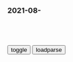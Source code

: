 ### 2021-08-　

```note
```

<table id="tbc" style="white-space:pre-wrap">
</table>
<button onclick="toggleb()">toggle</button>
<button onclick="loadparse()">loadparse</button>
<br>
<!-- 🌸<br>🍅-　-🍑<hr>🍀 --> <textarea rows="30" cols="100" style="display: none" id="tar">

《北平无战事》里的扬子公司到底有多贪腐？-搜狐
https://history.sohu.com/20141120/n406181796.shtml

“逃离”蒋介石总统就职合影的mg大佬们 - 知乎
https://zhuanlan.zhihu.com/p/401505663

宋子文与孔祥熙借扬子、孚中两公司，套走了当时gj外汇的88%。，因而在南j舆l中口碑不佳。

2021/8/31下午9:07:03

宋子文比孔祥熙好多了？那zg银行又是被谁掏空的，只是会伪装
https://baijiahao.baidu.com/s?id=1657428089622345706&wfr=spider&for=pc

2021/8/31下午9:08:08

从棉纱大王到h色z本家
http://www.infzm.com/content/34329

宋子文、孔祥熙要将荣家产业收归g有

gmd在经济领域的g家主义思想源自孙中山。他主张大力发展g营经济，使国家资本在整个sh经济中占主导地位，“拟将一概工业组成一极大的公司，归诸zgrm公有”。作为孙氏继承人，早年经商不成的蒋介石，更是坚定地推行计划经济模式和优先发展g营企业的战略。

1934年爆发的经济危机，给宋子文、孔祥熙为首的g商们收编m营企业提供了一个绝佳机会。gmz府的财z部、实业部、税务署、棉统会纷纷派人插手申新企业及总公司的调查。先是实业部长陈公博开出一份《申新纺织公司调查报告书》，声称申新已资不抵债、内部管理混乱，并拟定一份“救济方案”：由zf召集债q人组成临时管理w员会，以300万接管荣家数千万资产，并通过报纸造势声称——申新的惟一出路就是“g有化”。

此时，5大m营银行已收归“g有”，宋子文出任zg银行董事长。荣家多次上门求救，宋子文淡淡地说：“申新这么困难，你不要管了。你家每月2000元的开销由我负责。”这是比陈公博还要狠的方案：要求荣家交出全部申新纱厂，

多年来，荣氏家族谨慎地与g场保持距离，一直“在商言商”，仅以商界代表身份出席各届zg举办的工商界会议。

对于“g有化”，江南大学荣氏研究中心主任史应y博士另有一番见解。“尽管是gmzf的意愿，在mg时期，经济界和z界相对分得比较清楚，企业家们依然有一定的抗争余地，可以通过游说zf不同派别、请辞等方式进行抵抗。”他认为，荣氏脱险，正是运用了这种“合法的博弈”。

接受敌伪产业加上美g的经济援助，gmzf的g营资本在战后迅速膨胀，从交通运输到金融、能源、机械制造和粮油纺织，都组建了庞大的g营企业。这些企业普遍管理混乱、效率低下，生产恢复得很慢。zf还大力发展“与m争利”的轻工业：1945年，经济部组建zg纺织建设公司，由宋子文的亲信掌控，而粮食行业的l断公司——zg粮食工业公司则是孔祥熙的领地。

与此同时，棉纱、面粉行业受到越来越严厉的管z。到1947年12月，zf成立花纱布管理w员会，完全恢复战时管理。因为原料和产品销路均被zf“卡”住，茂新、福新各厂后来只得靠为gmzf和j队代磨面粉为主要业务，尤其自“五厂公记”成立后，企业的产供销业务完全处于zf控z之下，流动资金几乎全靠未付栈单来维持。

棉纱面粉大王被绑票的消息走漏后，sh舆l一片哗然，淞沪j备司令部和毛森均插手“破案”。
种种证据表明，淞沪司令部与上海滩第一绑票案脱不了干系。

荣宗敬长子荣鸿元因“私套外汇”又遭牢狱之灾，被扣押77天，前后被勒去财物折合50万美元。当时，gmzf实行紧急处分令，以“私套外汇”、“囤积居奇”等罪名逮捕了一批上海工商界头面人物，其中华侨王春哲因把存款汇到纽约被处以死刑，g方广为宣传，说是“杀鸡儆猴”。外g驻h报纸评论：gmzf出现“反企业家”的倾向。

gjl断资本的野蛮扩张，使得荣德生、荣毅r父子逐渐对南jzq失去了信任。抗战后日益尖锐的gm经济矛盾，最终将这对父子推向了gcd这一边。

蒋经g上海“打虎”却不打孔令侃，mz信心崩溃，亲信率部起义|孔祥熙|杜月笙_网易订阅
https://www.163.com/dy/article/GEBGJ8FS0543VJUG.html

2021/8/31下午2:18:44

从棉纱大王到h色z本家
http://www.infzm.com/content/34305/

在后来越发复杂的z治环境里，荣毅r变得日益谨慎，从不轻易吐露自己的内心世界。从他后来创办中信的经历来看，他对经济规律有很清楚的认识和把握，眼光和心态相当开放。而对gj经济生活中种种扭曲的怪现状，他始终保持着沉默

长毛”是一个令人脊梁骨冰冷的字眼。咸丰十年，李秀成攻打无锡曾取道荣巷。荣德生的父亲荣熙泰年幼贪玩，躲到撑沙船上到了上海（一说当学徒）。等他回来，他已是这一门仅存的血脉。家谱图上到处写着触目惊心的“被掳”、“遇难”。一大半荣巷族人在这场浩劫中丧生。

北洋水师在甲午战争中的惨败，使得曾国藩、李鸿章等苦心经营了30年的“洋务运动”遭遇重大挫折。以轮船招商局、天津电报局、开平矿务局、上海机器织布局为代表的洋务企业赤字堆积、腐败成风，清z府无力再承担亏损的包袱，决定将m用工业“招商承办”。这次经济体z改g，使得盛宣怀这样的g僚廉价地占有了g有资产，盛以100万两白银承包投资额达580多万两白银的汉阳铁厂，并获得10年免税、产品专卖等特q。

孔祥熙曾给mgzf留下9亿美元、6000万两黄金，这些钱最后去了哪里？_腾讯新闻
https://new.qq.com/omn/20210808/20210808A03E4X00.html

1947年，宋子文被迫从mgzf财z部长的位置辞职，随之消失不见的是g库内的9亿美元和6000万两黄金！

2021/9/1下午3:14:40

<font size="2"><b>
八十年代，《荣氏兄弟》即将播出，突然被上级通知停播，为何？</b></font><br>
https://mbd.baidu.com/newspage/data/landingsuper?context=%7B%22nid%22%3A%22news_9531977643407285446%22%7D&n_type=-1&p_from=-1

https://pic.rmb.bdstatic.com/bjh/down/9ff6da95b151756a985c77baae38082e.png
https://pics5.baidu.com/feed/377adab44aed2e7334c1118c9faf368286d6fa9a.jpeg

<font size="1" style="color:#DCDCDC"><b>2021/12/21 下午11:08:16</b></font><br>

晚清巨贾盛宣怀究竟有多狠？“猎杀”胡雪岩，骗惨张謇，整垮徐润_腾讯新闻
https://new.qq.com/omn/20210814/20210814A059LN00.html

都是商人，盛宣怀、胡雪岩大笔捐钱，张謇却说：我的钱不是gj的|张謇|盛宣怀|胡雪岩_新浪新闻
http://k.sina.com.cn/article_7406261352_1b972946800100v4di.html

2021/9/2下午4:55:14

</textarea> <!-- 🍀<br>🍑-　-🍅<hr>🌸 -->

```tip
```

<script src="https://cdn.jsdelivr.net/npm/jquery@3.5.1/dist/jquery.min.js"></script>

<link rel="stylesheet" href="https://cdn.jsdelivr.net/gh/fancyapps/fancybox@3.5.7/dist/jquery.fancybox.min.css" />
<script src="https://cdn.jsdelivr.net/gh/fancyapps/fancybox@3.5.7/dist/jquery.fancybox.min.js"></script>

<script type="text/javascript">

var __urlRegex = /(\b(https?|ftp|file):\/\/[-A-Z0-9+&@#\/%?=~_|!:,.;]*[-A-Z0-9+&@#\/%=~_|])/ig;
var __imgRegex = /\.(?:jpe?g|gif|png)$/i;

loadparse();

function parseURL($string){

    var exp = __urlRegex;
    return $string.replace(exp,function(match){
            __imgRegex.lastIndex=0;
            if(__imgRegex.test(match)){
                return '<a data-fancybox="gallery" href="' + match.replace("/p=700", "")
                 + '"><img src="' + match.replace("/p=700", "/p=160x200")+'" width="64"></a>';
            }
            else{
                return '<a href="' + match + '" target="_blank">' + match + '</a>';
            }
        }
    );
}

function loadparse() {
  tbc.innerHTML = parseURL(tar.value);
}

function toggleb() {
  var x = document.getElementById("tar");
  if (x.style.display === "none") {
    x.style.display = "";
  } else {
    x.style.display = "none";
  }
}

</script>
